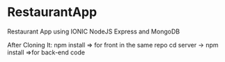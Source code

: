 # RestaurantApp
Restaurant App using IONIC NodeJS Express and MongoDB

After Cloning It:
npm install => for front in the same repo
cd server -> npm install =>for back-end code
